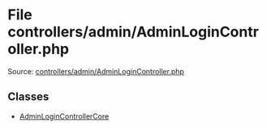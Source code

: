 File controllers/admin/AdminLoginController.php
=========

Source: [controllers/admin/AdminLoginController.php](https://github.com/PrestaShop/PrestaShop/blob/1.6.0.7/controllers/admin/AdminLoginController.php)


Classes
-------

* [AdminLoginControllerCore](class.AdminLoginControllerCore.md)


